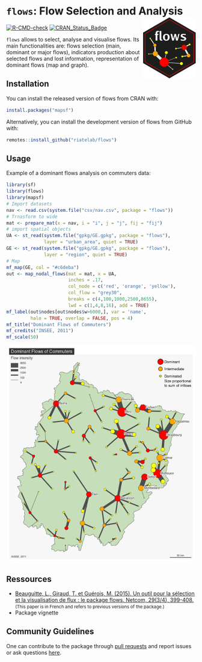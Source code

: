 
# `flows`: Flow Selection and Analysis <img src="man/figures/logo.png" align="right" width="140"/>

[![R-CMD-check](https://github.com/riatelab/flows/workflows/R-CMD-check/badge.svg)](https://github.com/riatelab/flows/actions)
[![CRAN_Status_Badge](https://www.r-pkg.org/badges/version-ago/flows)](https://cran.r-project.org/package=flows)

`flows` allows to select, analyse and visualise flows. Its main
functionalities are: flows selection (main, dominant or major flows),
indicators production about selected flows and lost information,
representation of dominant flows (map and graph).

## Installation

You can install the released version of flows from CRAN with:

``` r
install.packages("mapsf")
```

Alternatively, you can install the development version of flows from
GitHub with:

``` r
remotes::install_github("riatelab/flows")
```

## Usage

Example of a dominant flows analysis on commuters data:

``` r
library(sf)
library(flows)
library(mapsf)
# Import datasets
nav <- read.csv(system.file("csv/nav.csv", package = "flows"))
# Trnasform to wide
mat <- prepare_mat(x = nav, i = "i", j = "j", fij = "fij")
# import spatial objects
UA <- st_read(system.file("gpkg/GE.gpkg", package = "flows"), 
              layer = "urban_area", quiet = TRUE)
GE <- st_read(system.file("gpkg/GE.gpkg", package = "flows"), 
              layer = "region", quiet = TRUE)
# Map
mf_map(GE, col = "#c6deba")
out <- map_nodal_flows(mat = mat, x = UA,
                       inches = .17,
                       col_node = c('red', 'orange', 'yellow'),
                       col_flow = "grey30",
                       breaks = c(4,100,1000,2500,8655),
                       lwd = c(1,4,8,16), add = TRUE)
mf_label(out$nodes[out$nodes$w>6000,], var = 'name',
         halo = TRUE, overlap = FALSE, pos = 4)
mf_title("Dominant Flows of Commuters")
mf_credits("INSEE, 2011")
mf_scale(50)
```

![](man/figures/unnamed-chunk-4-1.png)<!-- -->

## Ressources

-   [Beauguitte, L., Giraud, T. et Guérois, M. (2015). Un outil pour la
    sélection et la visualisation de flux : le package flows. Netcom,
    29(3/4), 399-408.](https://netcom.revues.org/2134) <small>(This
    paper is in French and refers to previous versions of the
    package.)</small>
-   Package vignette

## Community Guidelines

One can contribute to the package through [pull
requests](https://github.com/riatelab/flows/pulls) and report issues or
ask questions [here](https://github.com/riatelab/flows/issues).
